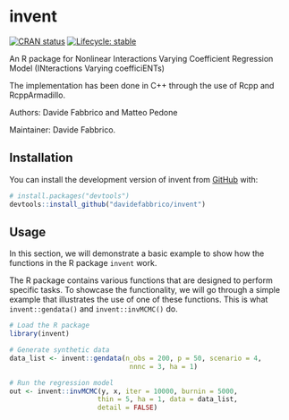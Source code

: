 
<!-- README.md is generated from README.Rmd. Please edit that file -->

# invent

<!-- badges: start -->

[![CRAN
status](https://www.r-pkg.org/badges/version/treatppmx)](https://CRAN.R-project.org/package=treatppmx)
[![Lifecycle:
stable](https://img.shields.io/badge/lifecycle-stable-brightgreen.svg)](https://lifecycle.r-lib.org/articles/stages.html#stable)
<!-- badges: end -->

An R package for Nonlinear Interactions Varying Coefficient Regression
Model (INteractions Varying coefficiENTs)

The implementation has been done in C++ through the use of Rcpp and
RcppArmadillo.

Authors: Davide Fabbrico and Matteo Pedone

Maintainer: Davide Fabbrico.

## Installation

You can install the development version of invent from
[GitHub](https://github.com/) with:

``` r
# install.packages("devtools")
devtools::install_github("davidefabbrico/invent")
```

## Usage

In this section, we will demonstrate a basic example to show how the
functions in the R package `invent` work.

The R package contains various functions that are designed to perform
specific tasks. To showcase the functionality, we will go through a
simple example that illustrates the use of one of these functions. This
is what `invent::gendata()` and `invent::invMCMC()` do.

``` r
# Load the R package
library(invent)

# Generate synthetic data
data_list <- invent::gendata(n_obs = 200, p = 50, scenario = 4, 
                              nnnc = 3, ha = 1)

# Run the regression model
out <- invent::invMCMC(y, x, iter = 10000, burnin = 5000, 
                      thin = 5, ha = 1, data = data_list, 
                      detail = FALSE)
```
